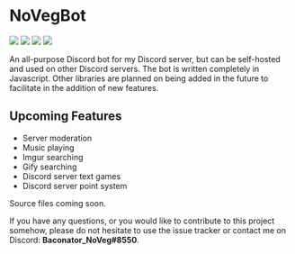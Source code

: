 # NoVegBot
![](https://img.shields.io/badge/Language-Javascript-green.svg) ![](https://img.shields.io/badge/API-TBD-blue.svg) ![](https://img.shields.io/badge/Status-WIP-red.svg) ![](https://img.shields.io/badge/Version-N%2FA-red.svg)

An all-purpose Discord bot for my Discord server, but can be self-hosted and used on other Discord servers. The bot is written completely in Javascript. Other libraries are planned on being added in the future to facilitate in the addition of new features.

## Upcoming Features
- Server moderation
- Music playing
- Imgur searching
- Gify searching
- Discord server text games
- Discord server point system

Source files coming soon.

If you have any questions, or you would like to contribute to this project somehow, please do not hesitate to use the issue tracker or contact me on Discord: **Baconator_NoVeg#8550**.
